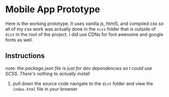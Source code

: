 # Mobile App Prototype

Here is the working prototype.  It uses vanilla js, html5, and compiled css so all of my css work was actually done in 
the `scss` folder that is outside of `dist` in the root of the project. I did use CDNs for font awesome 
and google fonts as well.   

## Instructions 

_note: the package.json file is just for dev dependencies so I could use SCSS. There's nothing to actually install_
 
1. pull down the source code navigate to the `dist` folder and view the `index.html` file in your browser
